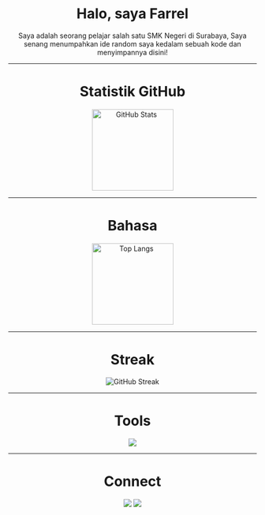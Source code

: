 <!-- Profil README Keren by Farrel -->

<h1 align="center">Halo, saya Farrel</h1>
<p align="center">Saya adalah seorang pelajar salah satu SMK Negeri di Surabaya, Saya senang menumpahkan ide random saya kedalam sebuah kode dan menyimpannya disini!</p>

---

<h1 align="center">Statistik GitHub</h1>

<p align="center">
  <img src="https://github-readme-stats.vercel.app/api?username=Zetus252&show_icons=true&theme=tokyonight" alt="GitHub Stats" height="165"/><br>

---

<h1 align="center">Bahasa</h1>
<p align="center">
  <img src="https://github-readme-stats.vercel.app/api/top-langs/?username=Zetus252&layout=compact&theme=tokyonight" alt="Top Langs" height="165"/>
</p>

---

<h1 align="center">Streak</h1>
<p align="center">
  <img src="https://streak-stats.demolab.com?user=Zetus252&theme=tokyonight&hide_border=true" alt="GitHub Streak"/>
</p>

---

<h1 align="center">Tools</h1>
<p align="center">
  <img src="https://skillicons.dev/icons?i=html,css,js" />
</p>

---

<h1 align="center">Connect</h1>
<p align="center">
  <a href="https://github.com/Zetus252"><img src="https://img.shields.io/badge/GitHub-222222?style=for-the-badge&logo=github&logoColor=white"/></a>
  <a href="mailto:farrelsk10@gmail.com"><img src="https://img.shields.io/badge/Email-EA4335?style=for-the-badge&logo=gmail&logoColor=white"/></a>
</p>
